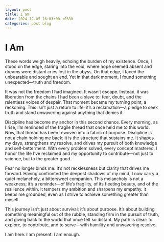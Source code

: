 ```yaml
---
layout: post
title: I am
date: 2024-12-05 16:03:00 +0330
categories: post blog
---
```


# I Am

These words weigh heavily, echoing the burden of my existence. Once, I stood on the edge, staring into the void, where hope seemed absent and dreams were distant cries lost in the abyss. On that edge, I faced the unbearable and sought an end. Yet in that dark moment, I found something unexpected—truth and freedom.

It was not the freedom I had imagined. It wasn’t escape. Instead, it was liberation from the chains I had been a slave to: fear, doubt, and the relentless voices of despair. That moment became my turning point, a reckoning. This isn’t just a return to life; it’s a reclamation—a pledge to seek truth and stand unwavering against anything that denies it.

Discipline has become my anchor in this second chance. Every morning, as I rise, I’m reminded of the fragile thread that once held me to this world. Now, that thread has been rewoven into a fabric of purpose. Discipline is not a chain holding me back; it is the structure that sustains me. It shapes my days, strengthens my resolve, and drives my pursuit of both knowledge and self-betterment. With every problem solved, every concept mastered, I honor the life I’ve reclaimed and my opportunity to contribute—not just to science, but to the greater good.

Fear no longer binds me. It’s not recklessness but clarity that drives me forward. Having confronted the deepest shadows of my mind, I now carry a quiet melancholy, a bittersweet companion. This melancholy is not a weakness; it’s a reminder—of life’s fragility, of its fleeting beauty, and of the resilience within. It tempers my ambition and sharpens my empathy. It keeps me grounded, even as I strive to achieve something greater than myself.

This journey isn’t just about survival; it’s about purpose. It’s about building something meaningful out of the rubble, standing firm in the pursuit of truth, and giving back to the world that once felt so distant. My path is clear: to explore, to contribute, and to serve—with humility and unwavering resolve.

I am here. I am present. I am enough.
